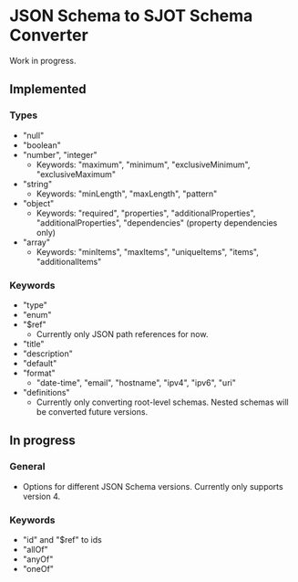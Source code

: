 # JSON Schema to SJOT Schema Converter

Work in progress.

## Implemented

### Types
- "null"
- "boolean"
- "number", "integer"
  - Keywords: "maximum", "minimum", "exclusiveMinimum", "exclusiveMaximum"
- "string"
  - Keywords: "minLength", "maxLength", "pattern"
- "object"
  - Keywords: "required", "properties", "additionalProperties", "additionalProperties", "dependencies" (property dependencies only)
- "array"
  - Keywords: "minItems", "maxItems", "uniqueItems", "items", "additionalItems"

### Keywords
- "type"
- "enum"
- "$ref"
  - Currently only JSON path references for now.
- "title"
- "description"
- "default"
- "format"
  - "date-time", "email", "hostname", "ipv4", "ipv6", "uri"
- "definitions"
  - Currently only converting root-level schemas. Nested schemas will be converted future versions.

## In progress

### General
- Options for different JSON Schema versions. Currently only supports version 4.

### Keywords
- "id" and "$ref" to ids
- "allOf"
- "anyOf"
- "oneOf"
